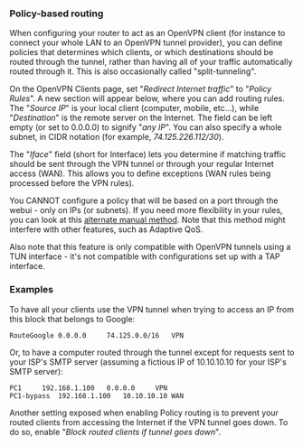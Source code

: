 ### Policy-based routing

When configuring your router to act as an OpenVPN client (for instance to connect your whole LAN to an OpenVPN tunnel provider), you can define policies that determines which clients, or which destinations should be routed through the tunnel, rather than having all of your traffic automatically routed through it.  This is also occasionally called "split-tunneling".

On the OpenVPN Clients page, set "_Redirect Internet traffic_" to "_Policy Rules_".  A new section will appear below, where you can add routing rules.  The "_Source IP_" is your local client (computer, mobile, etc...), while 
"_Destination_" is the remote server on the Internet.  The field can be left empty (or set to 0.0.0.0) to signify "_any IP_".  You can also specify a whole subnet, in CIDR notation (for example, _74.125.226.112/30_).

The "_Iface_" field (short for Interface) lets you determine if matching traffic should be sent through the VPN tunnel or through your regular Internet access (WAN).  This allows you to define exceptions (WAN rules being processed 
before the VPN rules).

You CANNOT configure a policy that will be based on a port through the webui - only on IPs (or subnets).  If you need more flexibility in your rules, you can look at this [alternate manual method](/RMerl/asuswrt-merlin/wiki/Policy-based-routing-(manual-method)).  Note that this method might interfere with other features, such as Adaptive QoS.

Also note that this feature is only compatible with OpenVPN tunnels using a TUN interface - it's not compatible with configurations set up with a TAP interface.


### Examples

To have all your clients use the VPN tunnel when trying to access an IP from this block that belongs to Google:

	RouteGoogle	0.0.0.0		74.125.0.0/16	VPN

Or, to have a computer routed through the tunnel except for requests sent to your ISP's SMTP server (assuming a fictious IP of 10.10.10.10 for your ISP's SMTP server):

	PC1		192.168.1.100	0.0.0.0		VPN
	PC1-bypass	192.168.1.100	10.10.10.10	WAN

Another setting exposed when enabling Policy routing is to prevent your routed clients from accessing the Internet if the VPN tunnel goes down.  To do so, enable "_Block routed clients if tunnel goes down_".
